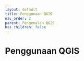 ```yaml
---
layout: default
title: Penggunaan QGIS
nav_order: 2
parent: Pengenalan QGIS
has_children: false
---
```




# Penggunaan QGIS


